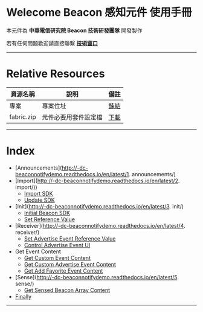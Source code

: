 Welecome Beacon 感知元件 使用手冊
======
本元件為 **中華電信研究院 Beacon 技術研發團隊** 開發製作  

若有任何問題歡迎請直接聯繫 **[技術窗口][id-contact]**
* * *

Relative Resources
======
| 資源名稱 | 說明 | 備註 |
|-|-|-|
| 專案 | 專案位址 | [鍊結](http://bit.ly/BeaconDemoAS)
| fabric.zip | 元件必要用套件設定檔 | [下載][id-download-fabric] |

* * *

Index
======
+ [Announcements](http://-dc-beaconnotifydemo.readthedocs.io/en/latest/1. announcements/)
+ [Import](http://-dc-beaconnotifydemo.readthedocs.io/en/latest/2. import/))
    + [Import SDK](#markdown-header-import-sdk)
    + [Update SDK](#markdown-header-update-sdk)
+ [Init](http://-dc-beaconnotifydemo.readthedocs.io/en/latest/3. init/)
    + [Initial Beacon SDK](#markdown-header-initial-beacon-sdk)
    + [Set Reference Value](#markdown-header-set-reference-value)
+ [Receiver](http://-dc-beaconnotifydemo.readthedocs.io/en/latest/4. receiver/)
    + [Set Advertise Event Reference Value](#markdown-header-set-advertise-event-reference-value)
    + [Control Advertise Event UI](#markdown-header-control-advertise-event-ui)
+ Get Event Content
    + [Get Custom Event Content](#markdown-header-get-custom-event-content)
    + [Get Custom Advertise Event Content](#markdown-header-get-custom-advertise-event-content)
    + [Get Add Favorite Event Content](#markdown-header-get-add-favorite-event-content)
+ [Sense](http://-dc-beaconnotifydemo.readthedocs.io/en/latest/5. sense/)
    + [Get Sensed Beacon Array Content](#markdown-header-get-sensed-beacon-array-content)
+ [Finally](http://-dc-beaconnotifydemo.readthedocs.io/en/latest/finally/)
* * *

[id-contact]: mailto:michaelangelo@cht.com.tw
[id-download-doc]: https://bitbucket.org/beacondemoteam/as-beaconnotifydemo/downloads/ "使用手冊下載"
[id-download]: https://bitbucket.org/beacondemoteam/as-beaconnotifydemo/downloads  "專案下載"
[id-download-fabric]: https://bitbucket.org/beacondemoteam/as-beaconnotifydemo/downloads/fabric.zip  "fabric.zip"
[id-download-aar]: https://bitbucket.org/beacondemoteam/as-beaconnotifydemo/downloads/BeaconNotifyLite.aar  "BeaconNotifyLite.aar"
[id-download-aarzip]: https://bitbucket.org/beacondemoteam/as-beaconnotifydemo/downloads/BeaconNotifyLite.zip  "BeaconNotifyLite.zip"
